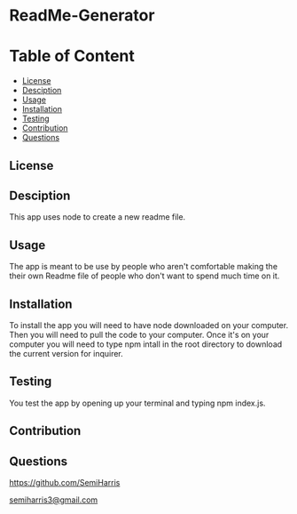 # ReadMe-Generator

Table of Content
===================
* [License](#license)
* [Desciption](#desciption)
* [Usage](#usage)
* [Installation](#installation)
* [Testing](#testing)
* [Contribution](#contribution)
* [Questions](#questions)

## License


## Desciption
This app uses node to create a new readme file.

## Usage
The app is meant to be use by people who aren't comfortable making the their own Readme file of people who don't want to spend much time on it.

## Installation
To install the app you will need to have node downloaded on your computer. Then you will need to pull the code to your computer. Once it's on your computer you will need to type npm intall in the root directory to download the current version for inquirer.

## Testing
You test the app by opening up your terminal and typing npm index.js.

## Contribution


## Questions
https://github.com/SemiHarris

semiharris3@gmail.com
